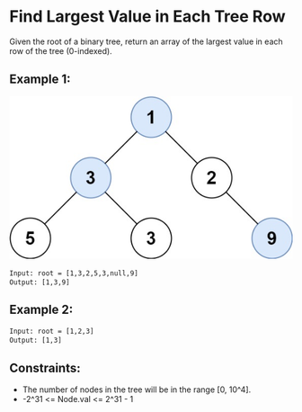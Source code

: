 # Find Largest Value in Each Tree Row

Given the root of a binary tree, return an array of the largest value in each row of the tree (0-indexed).

## Example 1:

![Example 1](./images/ex1.png)

```
Input: root = [1,3,2,5,3,null,9]
Output: [1,3,9]
```

## Example 2:

```
Input: root = [1,2,3]
Output: [1,3]
```

## Constraints:

- The number of nodes in the tree will be in the range [0, 10^4].
- -2^31 <= Node.val <= 2^31 - 1
